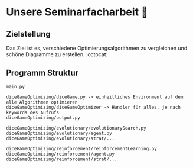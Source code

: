 # Unsere Seminarfacharbeit 🧊

## Zielstellung
Das Ziel ist es, verschiedene Optimierungsalgorithmen zu vergleichen und schöne Diagramme zu erstellen. :octocat:

## Programm Struktur
```
main.py

diceGameOptimizing/diceGame.py -> einheitliches Environment auf dem alle Algorithmen optimieren
diceGameOptimizing/diceGameOptimizer -> Handler für alles, je nach keywords des Aufrufs
diceGameOptimizing/output.py

diceGameOptimizing/evolutionary/evolutionarySearch.py
diceGameOptimizing/evolutionary/agent.py
diceGameOptimizing/evolutionary/strat/...

diceGameOptimizing/reinforcement/reinforcementLearning.py
diceGameOptimizing/reinforcement/agent.py
diceGameOptimizing/reinforcement/strat/...
```
